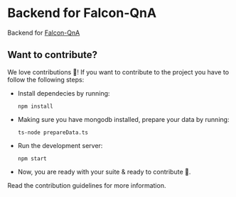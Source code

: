 # Backend for Falcon-QnA

Backend for [Falcon-QnA](https://github.com/yogesh-aggarwal/falcon-qna)

## Want to contribute?

We love contributions 💖! If you want to contribute to the project you have to follow the following steps:

* Install dependecies by running:
  ```
  npm install
  ```
* Making sure you have mongodb installed, prepare your data by running:
  ```
  ts-node prepareData.ts
  ```
* Run the development server:
  ```
  npm start
  ```
* Now, you are ready with your suite & ready to contribute 🚀.

Read the contribution guidelines for more information.
